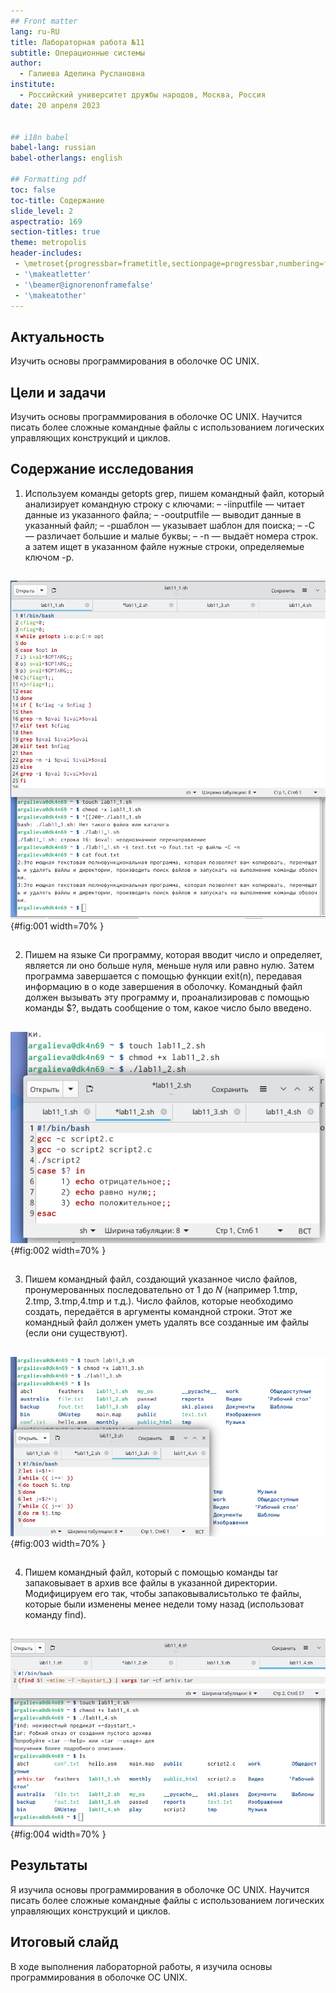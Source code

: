 ```yaml
---
## Front matter
lang: ru-RU
title: Лабораторная работа №11
subtitle: Операционные системы
author:
  - Галиева Аделина Руслановна
institute:
  - Российский университет дружбы народов, Москва, Россия
date: 20 апреля 2023


## i18n babel
babel-lang: russian
babel-otherlangs: english

## Formatting pdf
toc: false
toc-title: Содержание
slide_level: 2
aspectratio: 169
section-titles: true
theme: metropolis
header-includes:
 - \metroset{progressbar=frametitle,sectionpage=progressbar,numbering=fraction}
 - '\makeatletter'
 - '\beamer@ignorenonframefalse'
 - '\makeatother'
---
```



## Актуальность


Изучить основы программирования в оболочке ОС UNIX. 


## Цели и задачи


Изучить основы программирования в оболочке ОС UNIX. Научится писать более сложные командные файлы с использованием логических управляющих конструкций и циклов.


## Содержание исследования


1. Используем команды getopts grep, пишем командный файл, который анализирует командную строку с ключами:
– -iinputfile — читает данные из указанного файла;
– -ooutputfile — выводит данные в указанный файл;
– -pшаблон — указывает шаблон для поиска;
– -C — различает большие и малые буквы;
– -n — выдаёт номера строк.
а затем ищет в указанном файле нужные строки, определяемые ключом -p. 


##


![Задание 1](image/1.png){#fig:001 width=70% }


##


2. Пишем на языке Си программу, которая вводит число и определяет, является ли оно больше нуля, меньше нуля или равно нулю. Затем программа завершается с помощью функции exit(n), передавая информацию в о коде завершения в оболочку. Командный файл должен вызывать эту программу и, проанализировав с помощью команды $?, выдать сообщение о том, какое число было введено. 


##


![Задание 2](image/2.png){#fig:002 width=70% }


##


3. Пишем командный файл, создающий указанное число файлов, пронумерованных последовательно от 1 до 𝑁 (например 1.tmp, 2.tmp, 3.tmp,4.tmp и т.д.). Число файлов, которые необходимо создать, передаётся в аргументы командной строки. Этот же командный файл должен уметь удалять все созданные им файлы (если они существуют). 


##


![Задание 3](image/3.png){#fig:003 width=70% }


##


4. Пишем командный файл, который с помощью команды tar запаковывает в архив все файлы в указанной директории. Модифицируем его так, чтобы запаковывалисьтолько те файлы, которые были изменены менее недели тому назад (использоват команду find). 


##


![Задание 4](image/4.png){#fig:004 width=70% }


## Результаты


Я изучила основы программирования в оболочке ОС UNIX. Научится писать более сложные командные файлы с использованием логических управляющих конструкций и циклов.


## Итоговый слайд


В ходе выполнения лабораторной работы, я изучила основы программирования в оболочке ОС UNIX. 



